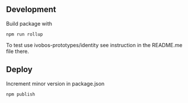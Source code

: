 ## Development
Build package with
```
npm run rollup
```
To test use ivobos-prototypes/identity
see instruction in the README.me file there.

## Deploy
Increment minor version in package.json
```
npm publish
```
